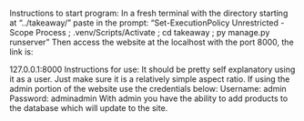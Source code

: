 Instructions to start program:
In a fresh terminal with the directory starting at “../takeaway/” paste in the prompt:
“Set-ExecutionPolicy Unrestricted -Scope Process ; .venv/Scripts/Activate ; cd takeaway ; py manage.py runserver”
Then access the website at the localhost with the port 8000, the link is:

127.0.0.1:8000
Instructions for use:
It should be pretty self explanatory using it as a user. Just make sure it is a relatively simple aspect ratio. If using the admin portion of the website use the credentials below:
Username: admin	Password: adminadmin
With admin you have the ability to add products to the database which will update to the site.
